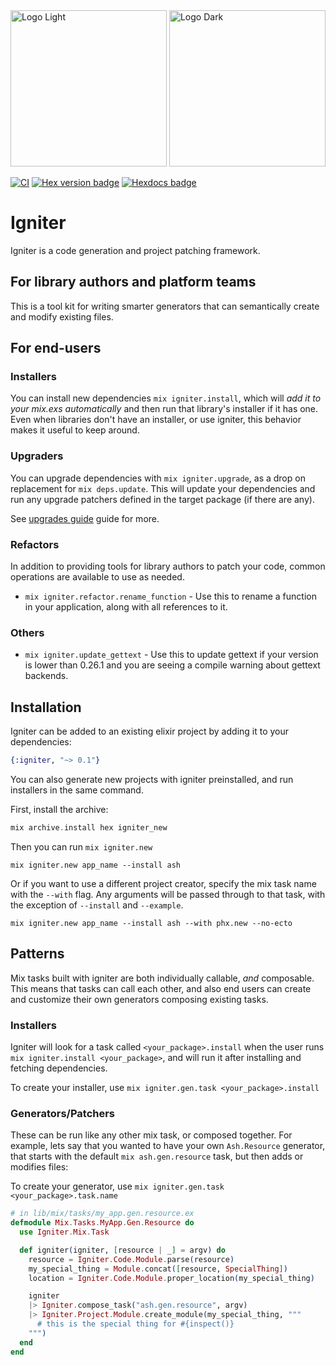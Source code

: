 <img src="https://github.com/ash-project/igniter/blob/main/logos/igniter-logo-small.png?raw=true#gh-light-mode-only" alt="Logo Light" width="250">
<img src="https://github.com/ash-project/igniter/blob/main/logos/igniter-logo-small.png?raw=true#gh-dark-mode-only" alt="Logo Dark" width="250">

[![CI](https://github.com/ash-project/igniter/actions/workflows/elixir.yml/badge.svg)](https://github.com/ash-project/igniter/actions/workflows/elixir.yml)
[![Hex version badge](https://img.shields.io/hexpm/v/igniter.svg)](https://hex.pm/packages/igniter)
[![Hexdocs badge](https://img.shields.io/badge/docs-hexdocs-purple)](https://hexdocs.pm/igniter)

# Igniter

Igniter is a code generation and project patching framework.

## For library authors and platform teams

This is a tool kit for writing smarter generators that can semantically create and modify existing files.

## For end-users

### Installers

You can install new dependencies `mix igniter.install`, which will _add it to your mix.exs automatically_ and then run
that library's installer if it has one. Even when libraries don't have an installer, or use igniter, this behavior
makes it useful to keep around.

### Upgraders

You can upgrade dependencies with `mix igniter.upgrade`, as a drop on replacement for `mix deps.update`. This
will update your dependencies and run any upgrade patchers defined in the target package (if there are any).

See [upgrades guide](/documentation/upgrades.md) guide for more.

### Refactors

In addition to providing tools for library authors to patch your code, common operations are available to use as needed.

- `mix igniter.refactor.rename_function` - Use this to rename a function in your application, along with all references to it.

### Others

- `mix igniter.update_gettext` - Use this to update gettext if your version is lower than 0.26.1 and you are seeing a compile warning
  about gettext backends.

## Installation

Igniter can be added to an existing elixir project by adding it to your dependencies:

```elixir
{:igniter, "~> 0.1"}
```

You can also generate new projects with igniter preinstalled, and run installers in the same command.

First, install the archive:

```elixir
mix archive.install hex igniter_new
```

Then you can run `mix igniter.new`

```
mix igniter.new app_name --install ash
```

Or if you want to use a different project creator, specify the mix task name with the `--with` flag. Any arguments will be passed through to that task, with the exception of `--install` and `--example`.

```
mix igniter.new app_name --install ash --with phx.new --no-ecto
```

## Patterns

Mix tasks built with igniter are both individually callable, _and_ composable. This means that tasks can call each other, and also end users can create and customize their own generators composing existing tasks.

### Installers

Igniter will look for a task called `<your_package>.install` when the user runs `mix igniter.install <your_package>`, and will run it after installing and fetching dependencies.

To create your installer, use `mix igniter.gen.task <your_package>.install`

### Generators/Patchers

These can be run like any other mix task, or composed together. For example, lets say that you wanted to have your own `Ash.Resource` generator, that starts with the default `mix ash.gen.resource` task, but then adds or modifies files:

To create your generator, use `mix igniter.gen.task <your_package>.task.name`

```elixir
# in lib/mix/tasks/my_app.gen.resource.ex
defmodule Mix.Tasks.MyApp.Gen.Resource do
  use Igniter.Mix.Task

  def igniter(igniter, [resource | _] = argv) do
    resource = Igniter.Code.Module.parse(resource)
    my_special_thing = Module.concat([resource, SpecialThing])
    location = Igniter.Code.Module.proper_location(my_special_thing)

    igniter
    |> Igniter.compose_task("ash.gen.resource", argv)
    |> Igniter.Project.Module.create_module(my_special_thing, """
      # this is the special thing for #{inspect()}
    """)
  end
end
```
